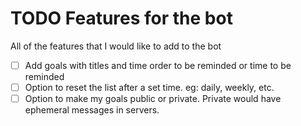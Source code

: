 # TODO Features for the bot

All of the features that I would like to add to the bot

- [ ] Add goals with titles and time order to be reminded or time to be reminded
- [ ] Option to reset the list after a set time. eg: daily, weekly, etc.
- [ ] Option to make my goals public or private. Private would have ephemeral messages in servers.
